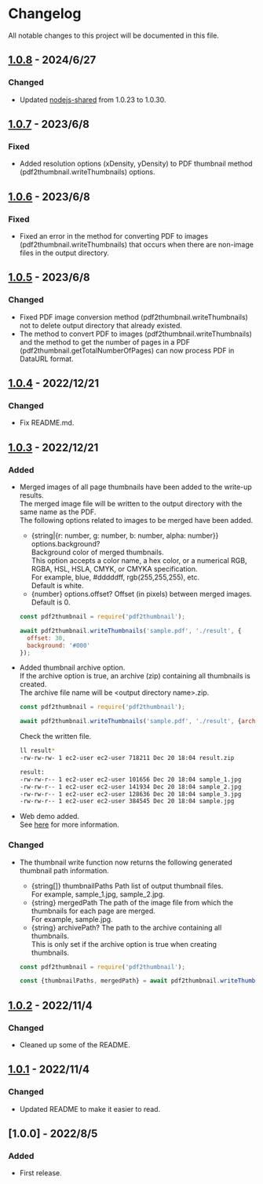 # Changelog
All notable changes to this project will be documented in this file.

## [1.0.8] - 2024/6/27
### Changed
- Updated [nodejs-shared](https://www.npmjs.com/search?q=nodejs-shared) from 1.0.23 to 1.0.30.

## [1.0.7] - 2023/6/8
### Fixed
- Added resolution options (xDensity, yDensity) to PDF thumbnail method (pdf2thumbnail.writeThumbnails) options.

## [1.0.6] - 2023/6/8
### Fixed
- Fixed an error in the method for converting PDF to images (pdf2thumbnail.writeThumbnails) that occurs when there are non-image files in the output directory.

## [1.0.5] - 2023/6/8
### Changed
- Fixed PDF image conversion method (pdf2thumbnail.writeThumbnails) not to delete output directory that already existed.
- The method to convert PDF to images (pdf2thumbnail.writeThumbnails) and the method to get the number of pages in a PDF (pdf2thumbnail.getTotalNumberOfPages) can now process PDF in DataURL format.

## [1.0.4] - 2022/12/21
### Changed
- Fix README.md.

## [1.0.3] - 2022/12/21
### Added
- Merged images of all page thumbnails have been added to the write-up results.  
    The merged image file will be written to the output directory with the same name as the PDF.  
    The following options related to images to be merged have been added.  
    - {string|{r: number, g: number, b: number, alpha: number}} options.background?  
        Background color of merged thumbnails.  
        This option accepts a color name, a hex color, or a numerical RGB, RGBA, HSL, HSLA, CMYK, or CMYKA specification.  
        For example, blue, #dddddff, rgb(255,255,255), etc.  
        Default is white.  
    - {number} options.offset? Offset (in pixels) between merged images. Default is 0.

    ```js
    const pdf2thumbnail = require('pdf2thumbnail');

    await pdf2thumbnail.writeThumbnails('sample.pdf', './result', {
      offset: 30,
      background: '#000'
    });
    ```
- Added thumbnail archive option.  
    If the archive option is true, an archive (zip) containing all thumbnails is created.  
    The archive file name will be &lt;output directory name&gt;.zip.
    ```js
    const pdf2thumbnail = require('pdf2thumbnail');

    await pdf2thumbnail.writeThumbnails('sample.pdf', './result', {archive: true});
    ```

    Check the written file.
    ```sh
    ll result*
    -rw-rw-rw- 1 ec2-user ec2-user 718211 Dec 20 18:04 result.zip

    result:
    -rw-rw-r-- 1 ec2-user ec2-user 101656 Dec 20 18:04 sample_1.jpg
    -rw-rw-r-- 1 ec2-user ec2-user 141934 Dec 20 18:04 sample_2.jpg
    -rw-rw-r-- 1 ec2-user ec2-user 128636 Dec 20 18:04 sample_3.jpg
    -rw-rw-r-- 1 ec2-user ec2-user 384545 Dec 20 18:04 sample.jpg
    ```
- Web demo added.  
    See [here](demo/README.md) for more information.

### Changed
- The thumbnail write function now returns the following generated thumbnail path information.  
    - {string[]} thumbnailPaths Path list of output thumbnail files.  
        For example, sample_1.jpg, sample_2.jpg.  
    - {string} mergedPath The path of the image file from which the thumbnails for each page are merged.  
        For example, sample.jpg.
    - {string} archivePath? The path to the archive containing all thumbnails.  
        This is only set if the archive option is true when creating thumbnails.

    ```js
    const pdf2thumbnail = require('pdf2thumbnail');

    const {thumbnailPaths, mergedPath} = await pdf2thumbnail.writeThumbnails('sample.pdf', './result');
    ```

## [1.0.2] - 2022/11/4
### Changed
- Cleaned up some of the README.

## [1.0.1] - 2022/11/4
### Changed
- Updated README to make it easier to read.

## [1.0.0] - 2022/8/5
### Added
- First release.

[1.0.1]: https://github.com/takuya-motoshima/pdf2thumbnail/compare/v1.0.0...v1.0.1
[1.0.2]: https://github.com/takuya-motoshima/pdf2thumbnail/compare/v1.0.1...v1.0.2
[1.0.3]: https://github.com/takuya-motoshima/pdf2thumbnail/compare/v1.0.2...v1.0.3
[1.0.4]: https://github.com/takuya-motoshima/pdf2thumbnail/compare/v1.0.3...v1.0.4
[1.0.5]: https://github.com/takuya-motoshima/pdf2thumbnail/compare/v1.0.4...v1.0.5
[1.0.6]: https://github.com/takuya-motoshima/pdf2thumbnail/compare/v1.0.5...v1.0.6
[1.0.7]: https://github.com/takuya-motoshima/pdf2thumbnail/compare/v1.0.6...v1.0.7
[1.0.8]: https://github.com/takuya-motoshima/pdf2thumbnail/compare/v1.0.7...v1.0.8